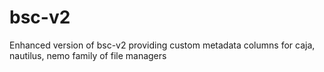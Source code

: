 # bsc-v2
Enhanced version of bsc-v2 providing custom metadata columns for caja, nautilus, nemo family of file managers
